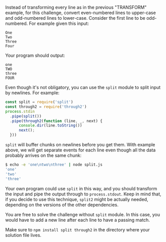 Instead of transforming every line as in the previous "TRANSFORM" example,
for this challenge, convert even-numbered lines to upper-case and odd-numbered
lines to lower-case. Consider the first line to be odd-numbered. For example
given this input:

    One
    Two
    Three
    Four

Your program should output:

    one
    TWO
    three
    FOUR

Even though it's not obligatory, you can use the `split` module 
to split input by newlines. For example:

```js
const split = require('split')
const through2 = require('through2')
process.stdin
  .pipe(split())
  .pipe(through2(function (line, _, next) {
      console.dir(line.toString())
      next();
  }))
```

`split` will buffer chunks on newlines before you get them. With example
above, we will get separate events for each line even though all the data
probably arrives on the same chunk:

```sh
$ echo -e 'one\ntwo\nthree' | node split.js
'one'
'two'
'three'
```

Your own program could use `split` in this way, and you should transform the
input and pipe the output through to `process.stdout`. Keep in mind that,
if you decide to use this technique, `split2` might be actually needed,
depending on the versions of the other dependencies.

You are free to solve the challenge without `split` module. In this case,
you would have to add a new line after each line to have a passing match.

Make sure to `npm install split through2` in the directory where your solution
file lives.
